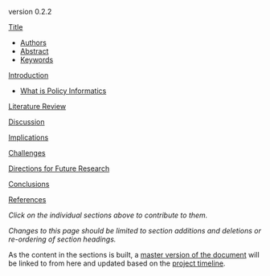 version 0.2.2

[Title](0a_title.md)
- [Authors](0b_authors.md)
- [Abstract](0c_abstract.md)
- [Keywords](0d_keywords.md)

[Introduction](1_introduction.md)
- [What is Policy Informatics](1.1_whatispi.md)

[Literature Review](2_litreview.md)

[Discussion](3_discussion.md)

[Implications](4_implications.md)

[Challenges](5_challenges.md)

[Directions for Future Research](6_future.md)

[Conclusions](7_conclusion.md)

[References](8_references.md)

*Click on the individual sections above to contribute to them.*

*Changes to this page should be limited to section additions and deletions or re-ordering of section headings.*

As the content in the sections is built, a [master version of the document](01_article.md) will be linked to from here and updated based on the [project timeline](https://github.com/ASU-CPI/honest-pi/blob/master/timeline.md).
